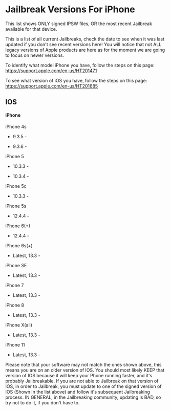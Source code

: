 # Jailbreak Versions For iPhone

This list shows ONLY signed IPSW files, OR the most recent Jailbreak available for that device. 

This is a list of all current Jailbreaks, check the date to see when it was last updated if you don't see recent versions here! You will notice that not ALL legacy versions of Apple products are here as for the moment we are going to focus on newer versions.

To identify what model iPhone you have, follow the steps on this page: https://support.apple.com/en-us/HT201471

To see what version of iOS you have, follow the steps on this page: https://support.apple.com/en-us/HT201685

## IOS

#### iPhone


iPhone 4s 

- 9.3.5 -

- 9.3.6 -


iPhone 5

- 10.3.3 -

- 10.3.4 -


iPhone 5c

- 10.3.3 -


iPhone 5s

- 12.4.4 -


iPhone 6(+)

- 12.4.4 -


iPhone 6s(+)

- Latest, 13.3 -


iPhone SE

- Latest, 13.3 -


iPhone 7

- Latest, 13.3 -


iPhone 8

- Latest, 13.3 -


iPhone X(all)

- Latest, 13.3 -


iPhone 11

- Latest, 13.3 -


Please note that your software may not match the ones shown above, this means you are on an older version of IOS. You should most likely KEEP that version of IOS because it will keep your Phone running faster, and it's probably Jailbreakable. If you are not able to Jailbreak on that version of IOS, in order to Jailbreak, you must update to one of the signed version of IOS (Shown in the list above) and follow it's subsequent Jailbreaking process. IN GENERAL, in the Jailbreaking community, updating is BAD, so try not to do it, if you don't have to.

